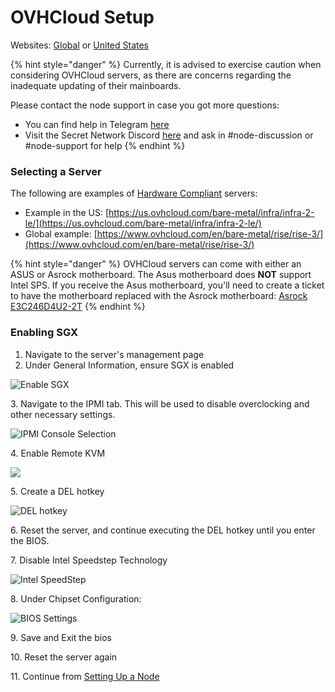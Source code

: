 # OVHCloud Setup

Websites: [Global](https://www.ovhcloud.com/en/) or [United States](https://us.ovhcloud.com/)

{% hint style="danger" %}
Currently, it is advised to exercise caution when considering OVHCloud servers, as there are concerns regarding the inadequate updating of their mainboards.&#x20;

Please contact the node support in case you got more questions:&#x20;

* You can find help in Telegram [here](https://t.me/SCRTNodeSupport)
* Visit the Secret Network Discord [here](https://discord.com/invite/SJK32GY) and ask in #node-discussion or #node-support for help
{% endhint %}

### Selecting a Server

The following are examples of [Hardware Compliant](../hardware-compliance.md) servers:

* Example in the US: [https://us.ovhcloud.com/bare-metal/infra/infra-2-le/](https://us.ovhcloud.com/bare-metal/infra/infra-2-le/)
* Global example: [https://www.ovhcloud.com/en/bare-metal/rise/rise-3/](https://www.ovhcloud.com/en/bare-metal/rise/rise-3/)

{% hint style="danger" %}
OVHCloud servers can come with either an ASUS or Asrock motherboard. The Asus motherboard does **NOT** support Intel SPS. If you receive the Asus motherboard, you'll need to create a ticket to have the motherboard replaced with the Asrock motherboard: [Asrock E3C246D4U2-2T](https://www.asrockrack.com/general/productdetail.asp?Model=E3C246D4U2-2T#Specifications)
{% endhint %}

### Enabling SGX

1. Navigate to the server's management page
2. Under General Information, ensure SGX is enabled

![Enable SGX](<../../../.gitbook/assets/Screen Shot 2022-07-03 at 10.30.42 AM.png>)

3\. Navigate to the IPMI tab. This will be used to disable overclocking and other necessary settings.

![IPMI Console Selection](<../../../.gitbook/assets/image (4).png>)

4\. Enable Remote KVM

![](<../../../.gitbook/assets/image (2) (1).png>)

5\. Create a DEL hotkey

![DEL hotkey](<../../../.gitbook/assets/image (4) (1).png>)

6\. Reset the server, and continue executing the DEL hotkey until you enter the BIOS.

7\. Disable Intel Speedstep Technology

![Intel SpeedStep](<../../../.gitbook/assets/image (1).png>)

8\. Under Chipset Configuration:

![BIOS Settings](<../../../.gitbook/assets/Screen Shot 2022-07-03 at 7.20.33 PM.png>)

9\. Save and Exit the bios

10\. Reset the server again

11\. Continue from [Setting Up a Node](../node-setup/)
